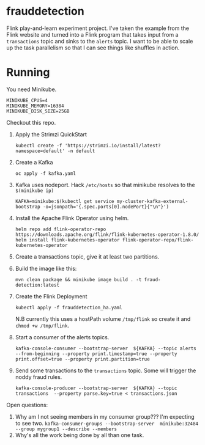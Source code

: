# frauddetection

Flink play-and-learn experiment project.  I've taken the example from the Flink website and turned into a Flink program
that takes input from a `transactions` topic and sinks to the `alerts` topic.  I want to be able to scale up the task
parallelism so that I can see things like shuffles in action.

# Running

You need Minikube.

```
MINIKUBE_CPUS=4
MINIKUBE_MEMORY=16384
MINIKUBE_DISK_SIZE=25GB
```

Checkout this repo.





1. Apply the Strimzi QuickStart
   ```
   kubectl create -f 'https://strimzi.io/install/latest?namespace=default' -n default
   ```
2. Create a Kafka
   ```
   oc apply -f kafka.yaml
   ```
3. Kafka uses nodeport.
   Hack `/etc/hosts` so that minikube resolves to the `$(minikube ip)`
   ```
   KAFKA=minikube:$(kubectl get service my-cluster-kafka-external-bootstrap -o=jsonpath='{.spec.ports[0].nodePort}{"\n"}')
   ```
4. Install the Apache Flink Operator using helm.
   ```
   helm repo add flink-operator-repo https://downloads.apache.org/flink/flink-kubernetes-operator-1.8.0/
   helm install flink-kubernetes-operator flink-operator-repo/flink-kubernetes-operator
   ```
5. Create a transactions topic, give it at least two partitions.
6. Build the image like this:
   ```
   mvn clean package && minikube image build . -t fraud-detection:latest
   ```

7. Create the Flink Deployment
   ```
   kubectl apply -f frauddetection_ha.yaml
   ```
   N.B currently this uses a hostPath volume `/tmp/flink` so create it and `chmod +w /tmp/flink`.
8. Start a consumer of the alerts topics. 
   ```
   kafka-console-consumer --bootstrap-server  ${KAFKA} --topic alerts --from-beginning --property print.timestamp=true --property print.offset=true --property print.partition=true
   ```
9. Send some transactions to the `transactions` topic.  Some will trigger the noddy fraud rules.
   ```
   kafka-console-producer --bootstrap-server  ${KAFKA} --topic transactions  --property parse.key=true < transactions.json
   ```

Open questions:
1. Why am I not seeing members in my consumer group???  I'm expecting to see two. `kafka-consumer-groups --bootstrap-server  minikube:32484 --group mygroup1 --describe --members`
2. Why's all the work being done by all than one task.

